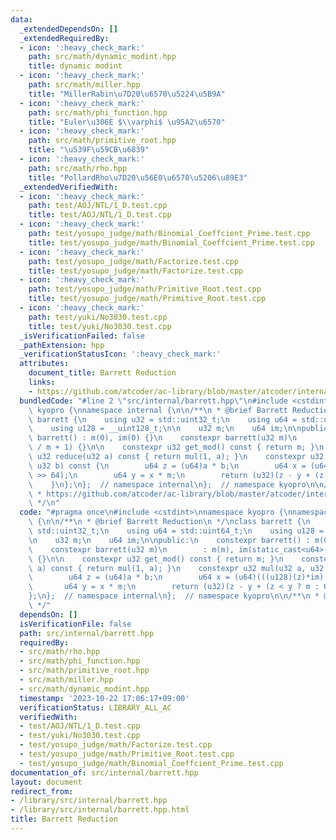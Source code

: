 ```yaml
---
data:
  _extendedDependsOn: []
  _extendedRequiredBy:
  - icon: ':heavy_check_mark:'
    path: src/math/dynamic_modint.hpp
    title: dynamic modint
  - icon: ':heavy_check_mark:'
    path: src/math/miller.hpp
    title: "MillerRabin\u7D20\u6570\u5224\u5B9A"
  - icon: ':heavy_check_mark:'
    path: src/math/phi_function.hpp
    title: "Euler\u306E $\\varphi$ \u95A2\u6570"
  - icon: ':heavy_check_mark:'
    path: src/math/primitive_root.hpp
    title: "\u539F\u59CB\u6839"
  - icon: ':heavy_check_mark:'
    path: src/math/rho.hpp
    title: "PollardRho\u7D20\u56E0\u6570\u5206\u89E3"
  _extendedVerifiedWith:
  - icon: ':heavy_check_mark:'
    path: test/AOJ/NTL/1_D.test.cpp
    title: test/AOJ/NTL/1_D.test.cpp
  - icon: ':heavy_check_mark:'
    path: test/yosupo_judge/math/Binomial_Coeffcient_Prime.test.cpp
    title: test/yosupo_judge/math/Binomial_Coeffcient_Prime.test.cpp
  - icon: ':heavy_check_mark:'
    path: test/yosupo_judge/math/Factorize.test.cpp
    title: test/yosupo_judge/math/Factorize.test.cpp
  - icon: ':heavy_check_mark:'
    path: test/yosupo_judge/math/Primitive_Root.test.cpp
    title: test/yosupo_judge/math/Primitive_Root.test.cpp
  - icon: ':heavy_check_mark:'
    path: test/yuki/No3030.test.cpp
    title: test/yuki/No3030.test.cpp
  _isVerificationFailed: false
  _pathExtension: hpp
  _verificationStatusIcon: ':heavy_check_mark:'
  attributes:
    document_title: Barrett Reduction
    links:
    - https://github.com/atcoder/ac-library/blob/master/atcoder/internal_math.hpp
  bundledCode: "#line 2 \"src/internal/barrett.hpp\"\n#include <cstdint>\nnamespace\
    \ kyopro {\nnamespace internal {\n\n/**\n * @brief Barrett Reduction\n */\nclass\
    \ barrett {\n    using u32 = std::uint32_t;\n    using u64 = std::uint64_t;\n\
    \    using u128 = __uint128_t;\n\n    u32 m;\n    u64 im;\n\npublic:\n    constexpr\
    \ barrett() : m(0), im(0) {}\n    constexpr barrett(u32 m)\n        : m(m), im(static_cast<u64>(-1)\
    \ / m + 1) {}\n\n    constexpr u32 get_mod() const { return m; }\n    constexpr\
    \ u32 reduce(u32 a) const { return mul(1, a); }\n    constexpr u32 mul(u32 a,\
    \ u32 b) const {\n        u64 z = (u64)a * b;\n        u64 x = (u64)(((u128)(z)*im)\
    \ >> 64);\n        u64 y = x * m;\n        return (u32)(z - y + (z < y ? m : 0));\n\
    \    }\n};\n};  // namespace internal\n};  // namespace kyopro\n\n/**\n * @ref\n\
    \ * https://github.com/atcoder/ac-library/blob/master/atcoder/internal_math.hpp\n\
    \ */\n"
  code: "#pragma once\n#include <cstdint>\nnamespace kyopro {\nnamespace internal\
    \ {\n\n/**\n * @brief Barrett Reduction\n */\nclass barrett {\n    using u32 =\
    \ std::uint32_t;\n    using u64 = std::uint64_t;\n    using u128 = __uint128_t;\n\
    \n    u32 m;\n    u64 im;\n\npublic:\n    constexpr barrett() : m(0), im(0) {}\n\
    \    constexpr barrett(u32 m)\n        : m(m), im(static_cast<u64>(-1) / m + 1)\
    \ {}\n\n    constexpr u32 get_mod() const { return m; }\n    constexpr u32 reduce(u32\
    \ a) const { return mul(1, a); }\n    constexpr u32 mul(u32 a, u32 b) const {\n\
    \        u64 z = (u64)a * b;\n        u64 x = (u64)(((u128)(z)*im) >> 64);\n \
    \       u64 y = x * m;\n        return (u32)(z - y + (z < y ? m : 0));\n    }\n\
    };\n};  // namespace internal\n};  // namespace kyopro\n\n/**\n * @ref\n * https://github.com/atcoder/ac-library/blob/master/atcoder/internal_math.hpp\n\
    \ */"
  dependsOn: []
  isVerificationFile: false
  path: src/internal/barrett.hpp
  requiredBy:
  - src/math/rho.hpp
  - src/math/phi_function.hpp
  - src/math/primitive_root.hpp
  - src/math/miller.hpp
  - src/math/dynamic_modint.hpp
  timestamp: '2023-10-22 17:06:17+09:00'
  verificationStatus: LIBRARY_ALL_AC
  verifiedWith:
  - test/AOJ/NTL/1_D.test.cpp
  - test/yuki/No3030.test.cpp
  - test/yosupo_judge/math/Factorize.test.cpp
  - test/yosupo_judge/math/Primitive_Root.test.cpp
  - test/yosupo_judge/math/Binomial_Coeffcient_Prime.test.cpp
documentation_of: src/internal/barrett.hpp
layout: document
redirect_from:
- /library/src/internal/barrett.hpp
- /library/src/internal/barrett.hpp.html
title: Barrett Reduction
---
```

